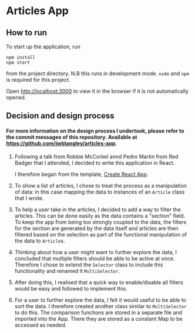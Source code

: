 # Articles App

## How to run
To start up the application, run
```shell
npm install
npm start
```
from the project directory. N.B this runs in development mode. `node` and `npm` is required for this project.

Open [http://localhost:3000](http://localhost:3000) to view it in the browser if it is not automatically opened.

## Decision and design process
#### For more information on the design process I undertook, please refer to the commit messages of this repository. Available at https://github.com/jwblangley/articles-app.
1. Following a talk from Robbie McCorkel annd Pedro Martin from Red Badger that I attended, I decided to write this application in React.

   I therefore began from the template,  [Create React App](https://github.com/facebook/create-react-app).

2. To show a list of articles, I chose to treat the process as a manipulation of data: in this case mapping the data to instances of an `Article` class that I wrote.

3. To help a user take in the articles, I decided to add a way to filter the articles. This can be done easily as the data contains a "section" field. To keep the app from being too strongly coupled to the data, the filters for the section are generated by the data itself and articles are then filtered based on the selection as part of the functional manipulation of the data to `Article`s.

4. Thinking about how a user might want to further explore the data, I concluded that multiple filters should be able to be active at once. Therefore I chose to extend the `Selector` class to include this functionality and renamed it `MultiSelector`.
  1. After doing this, I realised that a quick way to enable/disable all filters would be easy and followed to implement this.

5. For a user to further explore the data, I felt it would useful to be able to sort the data. I therefore created another class similar to `MultiSelector` to do this. The comparison functions are stored in a separate file and imported into the App. There they are stored as a constant Map to be accessed as needed.
